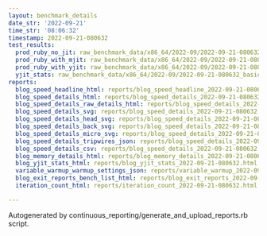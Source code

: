 ```yaml
---
layout: benchmark_details
date_str: '2022-09-21'
time_str: '08:06:32'
timestamp: 2022-09-21-080632
test_results:
  prod_ruby_no_jit: raw_benchmark_data/x86_64/2022-09/2022-09-21-080632_basic_benchmark_prod_ruby_no_jit.json
  prod_ruby_with_mjit: raw_benchmark_data/x86_64/2022-09/2022-09-21-080632_basic_benchmark_prod_ruby_with_mjit.json
  prod_ruby_with_yjit: raw_benchmark_data/x86_64/2022-09/2022-09-21-080632_basic_benchmark_prod_ruby_with_yjit.json
  yjit_stats: raw_benchmark_data/x86_64/2022-09/2022-09-21-080632_basic_benchmark_yjit_stats.json
reports:
  blog_speed_headline_html: reports/blog_speed_headline_2022-09-21-080632.html
  blog_speed_details_html: reports/blog_speed_details_2022-09-21-080632.html
  blog_speed_details_raw_details_html: reports/blog_speed_details_2022-09-21-080632.raw_details.html
  blog_speed_details_svg: reports/blog_speed_details_2022-09-21-080632.svg
  blog_speed_details_head_svg: reports/blog_speed_details_2022-09-21-080632.head.svg
  blog_speed_details_back_svg: reports/blog_speed_details_2022-09-21-080632.back.svg
  blog_speed_details_micro_svg: reports/blog_speed_details_2022-09-21-080632.micro.svg
  blog_speed_details_tripwires_json: reports/blog_speed_details_2022-09-21-080632.tripwires.json
  blog_speed_details_csv: reports/blog_speed_details_2022-09-21-080632.csv
  blog_memory_details_html: reports/blog_memory_details_2022-09-21-080632.html
  blog_yjit_stats_html: reports/blog_yjit_stats_2022-09-21-080632.html
  variable_warmup_warmup_settings_json: reports/variable_warmup_2022-09-21-080632.warmup_settings.json
  blog_exit_reports_bench_list_html: reports/blog_exit_reports_2022-09-21-080632.bench_list.html
  iteration_count_html: reports/iteration_count_2022-09-21-080632.html

---
```

Autogenerated by continuous_reporting/generate_and_upload_reports.rb script.
